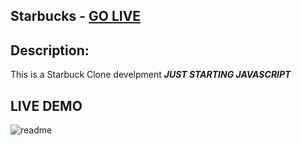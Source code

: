 ## Starbucks  - <a href="https://nonrespnsive-starbucks.netlify.app/">GO LIVE</a> 
## Description:
 This is a Starbuck Clone develpment ___JUST STARTING JAVASCRIPT___

## LIVE DEMO 
![readme](https://user-images.githubusercontent.com/76916192/128933669-27e94ec5-07f6-4bea-acc6-bc3f49eb63bd.gif)
